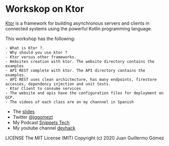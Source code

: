 # Workskop on Ktor

[Ktor](https://ktor.io/) is a framework for building asynchronous servers and clients in connected systems using the powerful Kotlin programming language.

This workshop has the following:
    
    - What is Ktor ?.
    - Why should you use ktor ?
    - Ktor versus other frameworks.
    - Websites creation with ktor. The website directory contains the examples
    - API REST complete with ktor. The API directory contains the examples.
    - API REST uses clean archictecture, has many endpoints, firestore accesses, dependency injection and unit tests.
    - Ktor Client to consume services
    - The website and apis have the configuration files for deployment on GCP.
    - The videos of each class are on my channnel in Spanish
    

- The [slides](https://speakerdeck.com/jggomez)
- Twitter [@jggomezt](https://twitter.com/jggomezt)
- My Podcast [Snippets Tech](https://anchor.fm/jggomez)
- My youtube channel [devhack](https://www.youtube.com/devhack)


LICENSE
The MIT License (MIT)
Copyright (c) 2020 Juan Guillermo Gómez
